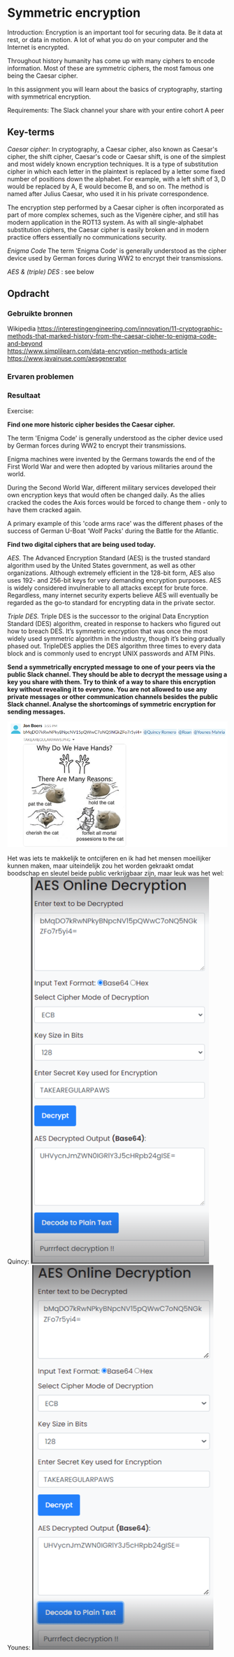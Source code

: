 # Symmetric encryption

Introduction:
Encryption is an important tool for securing data. Be it data at rest, or data in motion. A lot of what you do on your computer and the Internet is encrypted.

Throughout history humanity has come up with many ciphers to encode information. Most of these are symmetric ciphers, the most famous one being the Caesar cipher.

In this assignment you will learn about the basics of cryptography, starting with symmetrical encryption.

Requirements:
The Slack channel your share with your entire cohort
A peer

## Key-terms

*Caesar cipher*: In cryptography, a Caesar cipher, also known as Caesar's cipher, the shift cipher, Caesar's code or Caesar shift, is one of the simplest and most widely known encryption techniques. It is a type of substitution cipher in which each letter in the plaintext is replaced by a letter some fixed number of positions down the alphabet. For example, with a left shift of 3, D would be replaced by A, E would become B, and so on. The method is named after Julius Caesar, who used it in his private correspondence.

The encryption step performed by a Caesar cipher is often incorporated as part of more complex schemes, such as the Vigenère cipher, and still has modern application in the ROT13 system. As with all single-alphabet substitution ciphers, the Caesar cipher is easily broken and in modern practice offers essentially no communications security.

*Enigma Code* The term 'Enigma Code' is generally understood as the cipher device used by German forces during WW2 to encrypt their transmissions.

*AES & (triple) DES* : see below



## Opdracht
### Gebruikte bronnen

Wikipedia
https://interestingengineering.com/innovation/11-cryptographic-methods-that-marked-history-from-the-caesar-cipher-to-enigma-code-and-beyond  
https://www.simplilearn.com/data-encryption-methods-article
https://www.javainuse.com/aesgenerator


### Ervaren problemen

### Resultaat

Exercise:

**Find one more historic cipher besides the Caesar cipher.**

The term 'Enigma Code' is generally understood as the cipher device used by German forces during WW2 to encrypt their transmissions.

Enigma machines were invented by the Germans towards the end of the First World War and were then adopted by various militaries around the world. 

During the Second World War, different military services developed their own encryption keys that would often be changed daily. As the allies cracked the codes the Axis forces would be forced to change them - only to have them cracked again.

A primary example of this 'code arms race' was the different phases of the success of German U-Boat 'Wolf Packs' during the Battle for the Atlantic.

**Find two digital ciphers that are being used today.**

*AES.* The Advanced Encryption Standard (AES) is the trusted standard algorithm used by the United States government, as well as other organizations. Although extremely efficient in the 128-bit form, AES also uses 192- and 256-bit keys for very demanding encryption purposes. AES is widely considered invulnerable to all attacks except for brute force. Regardless, many internet security experts believe AES will eventually be regarded as the go-to standard for encrypting data in the private sector.

*Triple DES.* Triple DES is the successor to the original Data Encryption Standard (DES) algorithm, created in response to hackers who figured out how to breach DES. It’s symmetric encryption that was once the most widely used symmetric algorithm in the industry, though it’s being gradually phased out. TripleDES applies the DES algorithm three times to every data block and is commonly used to encrypt UNIX passwords and ATM PINs.

**Send a symmetrically encrypted message to one of your peers via the public Slack channel. They should be able to decrypt the message using a key you share with them. Try to think of a way to share this encryption key without revealing it to everyone. You are not allowed to use any private messages or other communication channels besides the public Slack channel. Analyse the shortcomings of symmetric encryption for sending messages.**

![Alt text](../00_includes/Week3/SEC-04.1.PNG)

Het was iets te makkelijk te ontcijferen en ik had het mensen moeilijker kunnen maken, maar uiteindelijk zou het worden gekraakt omdat boodschap en sleutel beide public verkrijgbaar zijn, maar leuk was het wel:
Quincy:
![Alt text](../00_includes/Week3/SEC-04.2.PNG)  
Younes:
![Alt text](../00_includes/Week3/SEC-04.3.PNG)